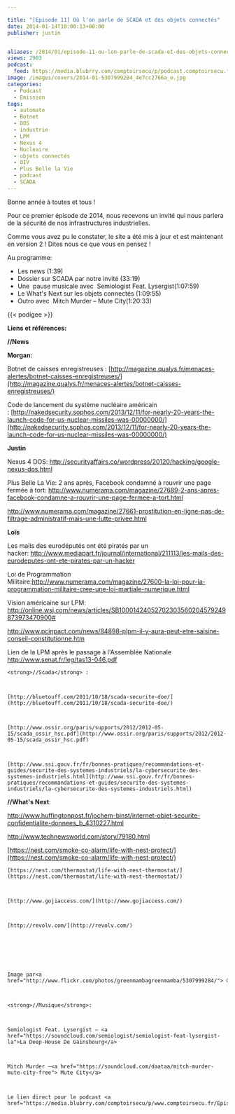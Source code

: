 ```yaml
---

title: "[Episode 11] Où l'on parle de SCADA et des objets connectés"
date: 2014-01-14T10:00:13+00:00
publisher: justin


aliases: /2014/01/episode-11-ou-lon-parle-de-scada-et-des-objets-connectes/
views: 2903
podcast:
  feed: https://media.blubrry.com/comptoirsecu/p/podcast.comptoirsecu.fr/CSEC.EP11.2014-01-13.SCADA.mp3
image: /images/covers/2014-01-5307999284_4e7cc2766a_o.jpg
categories:
  - Podcast
  - Emission
tags:
  - automate
  - Botnet
  - DOS
  - industrie
  - LPM
  - Nexus 4
  - Nucleaire
  - objets connectés
  - OIV
  - Plus Belle la Vie
  - podcast
  - SCADA
---
```

Bonne année à toutes et tous !

Pour ce premier épisode de 2014, nous recevons un invité qui nous parlera de la sécurité de nos infrastructures industrielles.

Comme vous avez pu le constater, le site a été mis à jour et est maintenant en version 2 ! Dites nous ce que vous en pensez !

Au programme:

  * Les news (1:39)
  * Dossier sur SCADA par notre invité (33:19)
  * Une  pause musicale avec  Semiologist Feat. Lysergist(1:07:59)
  * Le What's Next sur les objets connectés (1:09:55)
  * Outro avec  Mitch Murder – Mute City(1:20:33)





  {{< podigee >}}




**Liens et références:**

**//News**

**Morgan:**

Botnet de caisses enregistreuses : [http://magazine.qualys.fr/menaces-alertes/botnet-caisses-enregistreuses/](http://magazine.qualys.fr/menaces-alertes/botnet-caisses-enregistreuses/)


  Code de lancement du système nucléaire américain : [http://nakedsecurity.sophos.com/2013/12/11/for-nearly-20-years-the-launch-code-for-us-nuclear-missiles-was-00000000/](http://nakedsecurity.sophos.com/2013/12/11/for-nearly-20-years-the-launch-code-for-us-nuclear-missiles-was-00000000/)






  <strong>Justin</strong>






  Nexus 4 DOS: <a href="http://securityaffairs.co/wordpress/20120/hacking/google-nexus-dos.html">http://securityaffairs.co/wordpress/20120/hacking/google-nexus-dos.html</a>






  Plus Belle La Vie: 2 ans après, Facebook condamné à rouvrir une page fermée à tort: <a href="http://www.numerama.com/magazine/27689-2-ans-apres-facebook-condamne-a-rouvrir-une-page-fermee-a-tort.html">http://www.numerama.com/magazine/27689-2-ans-apres-facebook-condamne-a-rouvrir-une-page-fermee-a-tort.html</a>






  <a href="http://www.numerama.com/magazine/27661-prostitution-en-ligne-pas-de-filtrage-administratif-mais-une-lutte-privee.html">http://www.numerama.com/magazine/27661-prostitution-en-ligne-pas-de-filtrage-administratif-mais-une-lutte-privee.html</a>






  <strong>Loïs</strong>






  Les mails des eurodéputés ont été piratés par un hacker: <a href="http://www.mediapart.fr/journal/international/211113/les-mails-des-eurodeputes-ont-ete-pirates-par-un-hacker">http://www.mediapart.fr/journal/international/211113/les-mails-des-eurodeputes-ont-ete-pirates-par-un-hacker</a>



  Loi de Programmation Militaire:<a href="http://www.numerama.com/magazine/27600-la-loi-pour-la-programmation-militaire-cree-une-loi-martiale-numerique.html">http://www.numerama.com/magazine/27600-la-loi-pour-la-programmation-militaire-cree-une-loi-martiale-numerique.html</a>



  Vision américaine sur LPM: <a href="http://online.wsj.com/news/articles/SB10001424052702303560204579249873973470900#">http://online.wsj.com/news/articles/SB10001424052702303560204579249873973470900#</a>



  <a href="http://www.pcinpact.com/news/84898-plpm-il-y-aura-peut-etre-saisine-conseil-constitutionne.htm">http://www.pcinpact.com/news/84898-plpm-il-y-aura-peut-etre-saisine-conseil-constitutionne.htm</a>



  Lien de la LPM après le passage à l'Assemblée Nationale <a href=" http://www.senat.fr/leg/tas13-046.pdf">http://www.senat.fr/leg/tas13-046.pdf</a>







    <strong>//Scada</strong> :



    [http://bluetouff.com/2011/10/18/scada-securite-doe/](http://bluetouff.com/2011/10/18/scada-securite-doe/)



    [http://www.ossir.org/paris/supports/2012/2012-05-15/scada_ossir_hsc.pdf](http://www.ossir.org/paris/supports/2012/2012-05-15/scada_ossir_hsc.pdf)



    [http://www.ssi.gouv.fr/fr/bonnes-pratiques/recommandations-et-guides/securite-des-systemes-industriels/la-cybersecurite-des-systemes-industriels.html](http://www.ssi.gouv.fr/fr/bonnes-pratiques/recommandations-et-guides/securite-des-systemes-industriels/la-cybersecurite-des-systemes-industriels.html)







  <strong>//What's Next</strong>:



  <a href="http://www.huffingtonpost.fr/jochem-binst/internet-objet-securite-confidentialite-donnees_b_4310227.html">http://www.huffingtonpost.fr/jochem-binst/internet-objet-securite-confidentialite-donnees_b_4310227.html</a>



  <a href="http://www.technewsworld.com/story/79180.html">http://www.technewsworld.com/story/79180.html</a>



  [https://nest.com/smoke-co-alarm/life-with-nest-protect/](https://nest.com/smoke-co-alarm/life-with-nest-protect/)




    [https://nest.com/thermostat/life-with-nest-thermostat/](https://nest.com/thermostat/life-with-nest-thermostat/)



    [http://www.gojiaccess.com/](http://www.gojiaccess.com/)



    [http://revolv.com/](http://revolv.com/)







    Image par<a href="http://www.flickr.com/photos/greenmambagreenmamba/5307999284/"> Green_Mamba</a>



    <strong>//Musique</strong>:



    Semiologist Feat. Lysergist – <a href="https://soundcloud.com/semiologist/semiologist-feat-lysergist-la">La Deep-House De Gainsbourg</a>



    Mitch Murder –<a href="https://soundcloud.com/daataa/mitch-murder-mute-city-free"> Mute City</a>



    Le lien direct pour le podcast <a href="https://media.blubrry.com/comptoirsecu/p/www.comptoirsecu.fr/Episode/ComptoirSecu_Episode_11_Scada.mp3">ici</a>
